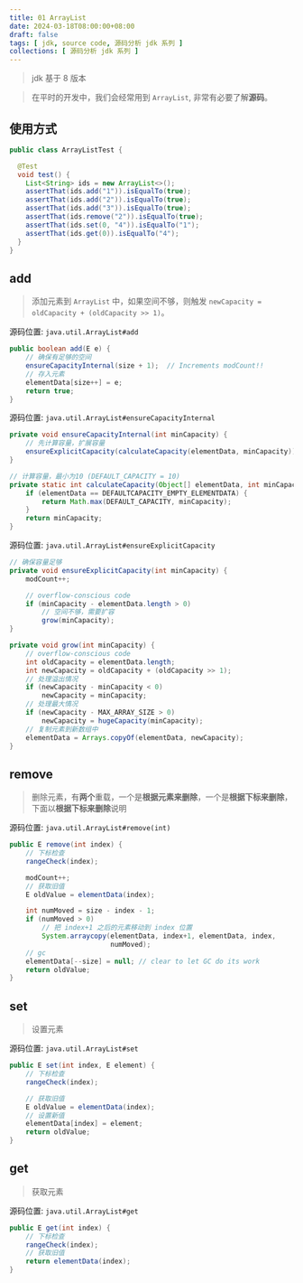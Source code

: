 ```yaml
---
title: 01 ArrayList
date: 2024-03-18T08:00:00+08:00
draft: false
tags: [ jdk, source code, 源码分析 jdk 系列 ]
collections: [ 源码分析 jdk 系列 ]
---
```


> jdk 基于 8 版本

> 在平时的开发中，我们会经常用到 `ArrayList`, 非常有必要了解**源码**。

## 使用方式

```java
public class ArrayListTest {

  @Test
  void test() {
    List<String> ids = new ArrayList<>();
    assertThat(ids.add("1")).isEqualTo(true);
    assertThat(ids.add("2")).isEqualTo(true);
    assertThat(ids.add("3")).isEqualTo(true);
    assertThat(ids.remove("2")).isEqualTo(true);
    assertThat(ids.set(0, "4")).isEqualTo("1");
    assertThat(ids.get(0)).isEqualTo("4");
  }
}
```

## add

> 添加元素到 `ArrayList` 中，如果空间不够，则触发 `newCapacity = oldCapacity + (oldCapacity >> 1)`。

源码位置: `java.util.ArrayList#add`

```java
public boolean add(E e) {
    // 确保有足够的空间
    ensureCapacityInternal(size + 1);  // Increments modCount!!
    // 存入元素
    elementData[size++] = e;
    return true;
}
```

源码位置: `java.util.ArrayList#ensureCapacityInternal`

```java
private void ensureCapacityInternal(int minCapacity) {
    // 先计算容量，扩展容量
    ensureExplicitCapacity(calculateCapacity(elementData, minCapacity));
}

// 计算容量，最小为10 (DEFAULT_CAPACITY = 10)
private static int calculateCapacity(Object[] elementData, int minCapacity) {
    if (elementData == DEFAULTCAPACITY_EMPTY_ELEMENTDATA) {
        return Math.max(DEFAULT_CAPACITY, minCapacity);
    }
    return minCapacity;
}
```

源码位置: `java.util.ArrayList#ensureExplicitCapacity`

```java
// 确保容量足够
private void ensureExplicitCapacity(int minCapacity) {
    modCount++;

    // overflow-conscious code
    if (minCapacity - elementData.length > 0)
        // 空间不够，需要扩容
        grow(minCapacity);
}

private void grow(int minCapacity) {
    // overflow-conscious code
    int oldCapacity = elementData.length;
    int newCapacity = oldCapacity + (oldCapacity >> 1);
    // 处理溢出情况
    if (newCapacity - minCapacity < 0)
        newCapacity = minCapacity;
    // 处理最大情况
    if (newCapacity - MAX_ARRAY_SIZE > 0)
        newCapacity = hugeCapacity(minCapacity);
    // 复制元素到新数组中
    elementData = Arrays.copyOf(elementData, newCapacity);
}
```

## remove

> 删除元素，有**两个**重载，一个是**根据元素来删除**，一个是**根据下标来删除**，下面以**根据下标来删除**说明


源码位置: `java.util.ArrayList#remove(int)`

```java
public E remove(int index) {
    // 下标检查
    rangeCheck(index);

    modCount++;
    // 获取旧值
    E oldValue = elementData(index);

    int numMoved = size - index - 1;
    if (numMoved > 0)
        // 把 index+1 之后的元素移动到 index 位置
        System.arraycopy(elementData, index+1, elementData, index,
                         numMoved);
    // gc
    elementData[--size] = null; // clear to let GC do its work
    return oldValue;
}
```

## set

> 设置元素

源码位置: `java.util.ArrayList#set`

```java
public E set(int index, E element) {
    // 下标检查
    rangeCheck(index);

    // 获取旧值
    E oldValue = elementData(index);
    // 设置新值
    elementData[index] = element;
    return oldValue;
}
```

## get

> 获取元素

源码位置: `java.util.ArrayList#get`

```java
public E get(int index) {
    // 下标检查
    rangeCheck(index);
    // 获取旧值
    return elementData(index);
}
```